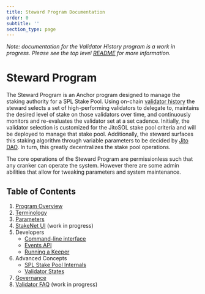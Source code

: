 ```yaml
---
title: Steward Program Documentation
order: 0
subtitle: ''
section_type: page
---
```


_Note: documentation for the Validator History program is a work in progress. Please see the top level [README](https://github.com/jito-foundation/stakenet/blob/master/README.md) for more information._

# Steward Program

The Steward Program is an Anchor program designed to manage the staking authority for a SPL Stake Pool. Using on-chain [validator history](https://github.com/jito-foundation/stakenet) the steward selects a set of high-performing validators to delegate to, maintains the desired level of stake on those validators over time, and continuously monitors and re-evaluates the validator set at a set cadence. Initially, the validator selection is customized for the JitoSOL stake pool criteria and will be deployed to manage that stake pool. Additionally, the steward surfaces this staking algorithm through variable parameters to be decided by [Jito DAO](https://gov.jito.network/dao/Jito). In turn, this greatly decentralizes the stake pool operations.

The core operations of the Steward Program are permissionless such that any cranker can operate the system. However there are some admin abilities that allow for tweaking parameters and system maintenance.

## Table of Contents

1. [Program Overview](program-overview.md)
2. [Terminology](./terminology.md)
3. [Parameters](parameters.md)
4. [StakeNet UI](./ui.md) (work in progress)
5. Developers
   - [Command-line interface](developers/cli.md)
   - [Events API](developers/api.md)
   - [Running a Keeper](developers/keeper-bot-quick-start.md)
6. Advanced Concepts
   - [SPL Stake Pool Internals](advanced/spl-stake-pool-internals.md)
   - [Validator States](advanced/managing-validator-states.md)
7. [Governance](./governance.md)
8. [Validator FAQ](./faq.md) (work in progress)
